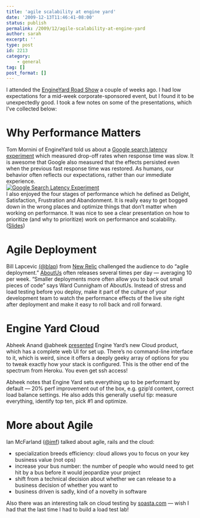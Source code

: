 ```yaml
---
title: 'agile scalability at engine yard'
date: '2009-12-13T11:46:41-08:00'
status: publish
permalink: /2009/12/agile-scalability-at-engine-yard
author: sarah
excerpt: ''
type: post
id: 2213
category:
    - general
tag: []
post_format: []
---
```

I attended the [EngineYard Road Show](http://www.railsroadshow.com/) a couple of weeks ago. I had low expectations for a mid-week corporate-sponsored event, but I found it to be unexpectedly good. I took a few notes on some of the presentations, which I’ve collected below:

Why Performance Matters
=======================

Tom Mornini of EngineYard told us about a [Google search latency experiment](http://code.google.com/speed/files/delayexp.pdf) which measured drop-off rates when response time was slow. It is awesome that Google also measured that the effects persisted even when the previous fast response time was restored. As humans, our behavior often reflects our expectations, rather than our immediate experience.  
[![](http://img.skitch.com/20091213-xakamqiqfqhnd43dw8pmksj6w4.jpg "Google Search Latency Experiment")](http://www.slideshare.net/engineyard/rail-performance-in-the-cloud-opening)  
I also enjoyed the four stages of performance which he defined as Delight, Satisfaction, Frustration and Abandonment. It is really easy to get bogged down in the wrong places and optimize things that don’t matter when working on performance. It was nice to see a clear presentation on how to prioritize (and why to prioritize) work on performance and scalability. ([Slides](http://www.slideshare.net/engineyard/rail-performance-in-the-cloud-opening))

Agile Deployment
================

Bill Lapcevic [(@blap](http://twitter.com/blap)) from [New Relic](http://www.newrelic.com/) challenged the audience to do “agile deployment.” [AboutUs](http://www.aboutus.org/) often releases several times per day — averaging 10 per week. “Smaller deployments more often allow you to back out small pieces of code” says Ward Cunnigham of AboutUs. Instead of stress and load testing before you deploy, make it part of the culture of your development team to watch the performance effects of the live site right after deployment and make it easy to roll back and roll forward.

Engine Yard Cloud
=================

Abheek Anand @abheek [presented](http://www.slideshare.net/engineyard/scaling-your-applications-with-engine-yard-cloud) Engine Yard’s new Cloud product, which has a complete web UI for set up. There’s no command-line interface to it, which is weird, since it offers a deeply geeky array of options for you to tweak exactly how your stack is configured. This is the other end of the spectrum from Heroku. You even get ssh access!

Abheek notes that Engine Yard sets everything up to be performant by default — 20% perf improvement out of the box, e.g. gzip’d content, correct load balance settings. He also adds this generally useful tip: measure everything, identify top ten, pick #1 and optimize.

More about Agile
================

Ian McFarland ([@imf](http://twitter.com/imf)) talked about agile, rails and the cloud:

- specialization breeds efficiency: cloud allows you to focus on your key business value (not ops)
- increase your bus number: the number of people who would need to get hit by a bus before it would jeopardize your project
- shift from a technical decision about whether we can release to a business decision of whether you want to
- <span><span>business driven is sadly, kind of a novelty in software</span></span>

<span><span>Also there was an interesting talk on cloud testing by [soasta.com](http://soasta.com/) — wish I had that the last time I had to build a load test lab! </span></span>